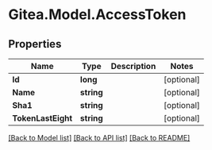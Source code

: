 
# Gitea.Model.AccessToken

## Properties

Name | Type | Description | Notes
------------ | ------------- | ------------- | -------------
**Id** | **long** |  | [optional] 
**Name** | **string** |  | [optional] 
**Sha1** | **string** |  | [optional] 
**TokenLastEight** | **string** |  | [optional] 

[[Back to Model list]](../README.md#documentation-for-models)
[[Back to API list]](../README.md#documentation-for-api-endpoints)
[[Back to README]](../README.md)

